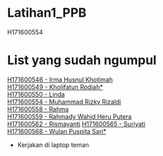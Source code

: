 # Latihan1_PPB
H171600554

# List yang sudah ngumpul
[H171600546 - Irma Husnul Khotimah](https://github.com/Irma07/H171600546_IrmaHusnul)  
[H171600549 - Kholifatun Rodiah*](https://github.com/kholifatunrodiah03/tugas1)  
[H171600550 - Linda](https://github.com/Linda12samarinda/Linda_Android)  
[H171600554 - Muhammad Rizky Rizaldi](https://github.com/Rizky92/Latihan1_PPB)  
[H171600558 - Rahma](https://github.com/rahmacom/android_TampilaNama)  
[H171600559 - Rahmady Wahid Heru Putera](https://github.com/Wahidunkhan/Tugas1)  
[H171600562 - Rismayanti](https://github.com/rismayanti1008/Tugas-tampil-nama)
[H171600565 - Suriyati](https://github.com/suriyatiH171600565/masukan_nama)  
[H171600568 - Wulan Puspita Sari*](https://github.com/Wulanpuspita/wulantampilnama)  



* Kerjakan di laptop teman
